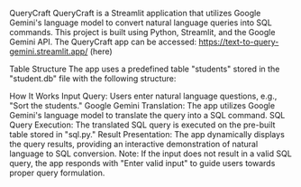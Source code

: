 QueryCraft
QueryCraft is a Streamlit application that utilizes Google Gemini's language model to convert natural language queries into SQL commands. This project is built using Python, Streamlit, and the Google Gemini API. The QueryCraft app can be accessed: https://text-to-query-gemini.streamlit.app/ (here)

Table Structure
The app uses a predefined table "students" stored in the "student.db" file with the following structure:


How It Works
Input Query: Users enter natural language questions, e.g., "Sort the students."
Google Gemini Translation: The app utilizes Google Gemini's language model to translate the query into a SQL command.
SQL Query Execution: The translated SQL query is executed on the pre-built table stored in "sql.py."
Result Presentation: The app dynamically displays the query results, providing an interactive demonstration of natural language to SQL conversion.
Note: If the input does not result in a valid SQL query, the app responds with "Enter valid input" to guide users towards proper query formulation.